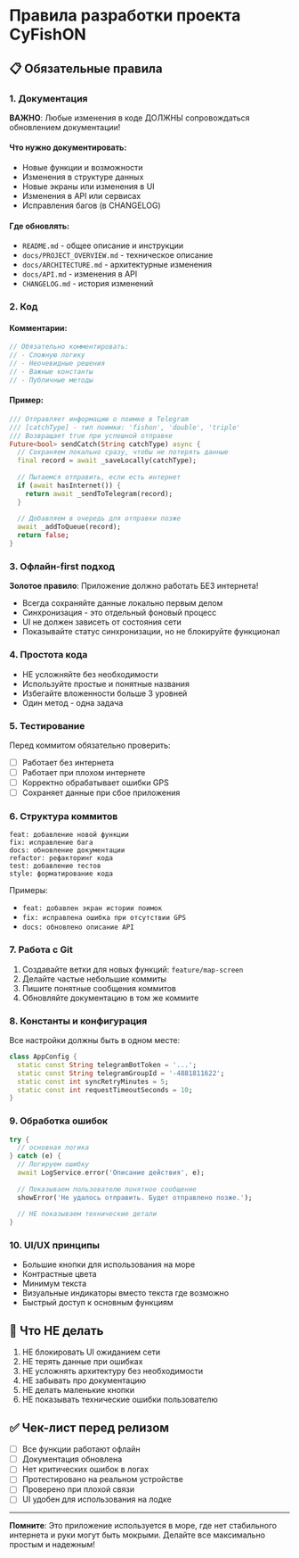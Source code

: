 # Правила разработки проекта CyFishON

## 📋 Обязательные правила

### 1. Документация

**ВАЖНО**: Любые изменения в коде ДОЛЖНЫ сопровождаться обновлением документации!

#### Что нужно документировать:
- Новые функции и возможности
- Изменения в структуре данных
- Новые экраны или изменения в UI
- Изменения в API или сервисах
- Исправления багов (в CHANGELOG)

#### Где обновлять:
- `README.md` - общее описание и инструкции
- `docs/PROJECT_OVERVIEW.md` - техническое описание
- `docs/ARCHITECTURE.md` - архитектурные изменения
- `docs/API.md` - изменения в API
- `CHANGELOG.md` - история изменений

### 2. Код

#### Комментарии:
```dart
// Обязательно комментировать:
// - Сложную логику
// - Неочевидные решения
// - Важные константы
// - Публичные методы
```

#### Пример:
```dart
/// Отправляет информацию о поимке в Telegram
/// [catchType] - тип поимки: 'fishon', 'double', 'triple'
/// Возвращает true при успешной отправке
Future<bool> sendCatch(String catchType) async {
  // Сохраняем локально сразу, чтобы не потерять данные
  final record = await _saveLocally(catchType);
  
  // Пытаемся отправить, если есть интернет
  if (await hasInternet()) {
    return await _sendToTelegram(record);
  }
  
  // Добавляем в очередь для отправки позже
  await _addToQueue(record);
  return false;
}
```

### 3. Офлайн-first подход

**Золотое правило**: Приложение должно работать БЕЗ интернета!

- Всегда сохраняйте данные локально первым делом
- Синхронизация - это отдельный фоновый процесс
- UI не должен зависеть от состояния сети
- Показывайте статус синхронизации, но не блокируйте функционал

### 4. Простота кода

- НЕ усложняйте без необходимости
- Используйте простые и понятные названия
- Избегайте вложенности больше 3 уровней
- Один метод - одна задача

### 5. Тестирование

Перед коммитом обязательно проверить:
- [ ] Работает без интернета
- [ ] Работает при плохом интернете
- [ ] Корректно обрабатывает ошибки GPS
- [ ] Сохраняет данные при сбое приложения

### 6. Структура коммитов

```
feat: добавление новой функции
fix: исправление бага
docs: обновление документации
refactor: рефакторинг кода
test: добавление тестов
style: форматирование кода
```

Примеры:
- `feat: добавлен экран истории поимок`
- `fix: исправлена ошибка при отсутствии GPS`
- `docs: обновлено описание API`

### 7. Работа с Git

1. Создавайте ветки для новых функций: `feature/map-screen`
2. Делайте частые небольшие коммиты
3. Пишите понятные сообщения коммитов
4. Обновляйте документацию в том же коммите

### 8. Константы и конфигурация

Все настройки должны быть в одном месте:
```dart
class AppConfig {
  static const String telegramBotToken = '...';
  static const String telegramGroupId = '-4881811622';
  static const int syncRetryMinutes = 5;
  static const int requestTimeoutSeconds = 10;
}
```

### 9. Обработка ошибок

```dart
try {
  // основная логика
} catch (e) {
  // Логируем ошибку
  await LogService.error('Описание действия', e);
  
  // Показываем пользователю понятное сообщение
  showError('Не удалось отправить. Будет отправлено позже.');
  
  // НЕ показываем технические детали
}
```

### 10. UI/UX принципы

- Большие кнопки для использования на море
- Контрастные цвета
- Минимум текста
- Визуальные индикаторы вместо текста где возможно
- Быстрый доступ к основным функциям

## 🚫 Что НЕ делать

1. НЕ блокировать UI ожиданием сети
2. НЕ терять данные при ошибках
3. НЕ усложнять архитектуру без необходимости
4. НЕ забывать про документацию
5. НЕ делать маленькие кнопки
6. НЕ показывать технические ошибки пользователю

## ✅ Чек-лист перед релизом

- [ ] Все функции работают офлайн
- [ ] Документация обновлена
- [ ] Нет критических ошибок в логах
- [ ] Протестировано на реальном устройстве
- [ ] Проверено при плохой связи
- [ ] UI удобен для использования на лодке

---

**Помните**: Это приложение используется в море, где нет стабильного интернета и руки могут быть мокрыми. Делайте все максимально простым и надежным!
